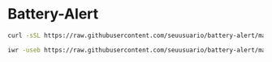 # Battery-Alert

```sh
curl -sSL https://raw.githubusercontent.com/seuusuario/battery-alert/main/install.sh | bash
```

```sh
iwr -useb https://raw.githubusercontent.com/seuusuario/battery-alert/main/install.ps1 | iex
```